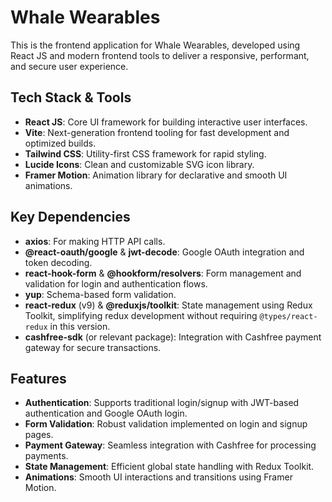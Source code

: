 # Whale Wearables

This is the frontend application for Whale Wearables, developed using React JS and modern frontend tools to deliver a responsive, performant, and secure user experience.

## Tech Stack & Tools
- **React JS**: Core UI framework for building interactive user interfaces.
- **Vite**: Next-generation frontend tooling for fast development and optimized builds.
- **Tailwind CSS**: Utility-first CSS framework for rapid styling.
- **Lucide Icons**: Clean and customizable SVG icon library.
- **Framer Motion**: Animation library for declarative and smooth UI animations.

## Key Dependencies
- **axios**: For making HTTP API calls.
- **@react-oauth/google** & **jwt-decode**: Google OAuth integration and token decoding.
- **react-hook-form** & **@hookform/resolvers**: Form management and validation for login and authentication flows.
- **yup**: Schema-based form validation.
- **react-redux** (v9) & **@reduxjs/toolkit**: State management using Redux Toolkit, simplifying redux development without requiring `@types/react-redux` in this version.
- **cashfree-sdk** (or relevant package): Integration with Cashfree payment gateway for secure transactions.

## Features
- **Authentication**: Supports traditional login/signup with JWT-based authentication and Google OAuth login.
- **Form Validation**: Robust validation implemented on login and signup pages.
- **Payment Gateway**: Seamless integration with Cashfree for processing payments.
- **State Management**: Efficient global state handling with Redux Toolkit.
- **Animations**: Smooth UI interactions and transitions using Framer Motion.
